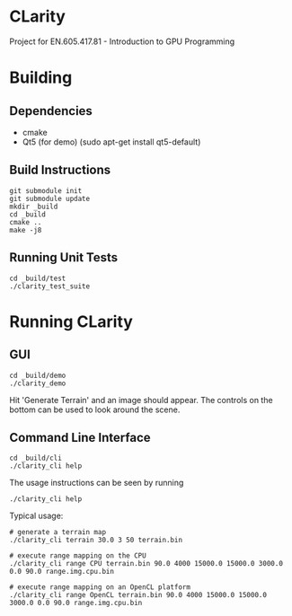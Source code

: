 # CLarity
Project for EN.605.417.81 - Introduction to GPU Programming

# Building

## Dependencies
* cmake
* Qt5 (for demo) (sudo apt-get install qt5-default)

## Build Instructions
```
git submodule init
git submodule update
mkdir _build
cd _build
cmake ..
make -j8
``` 

## Running Unit Tests
```
cd _build/test
./clarity_test_suite
```

# Running CLarity

## GUI
```
cd _build/demo
./clarity_demo
```
Hit 'Generate Terrain' and an image should appear.
The controls on the bottom can be used to look around the scene.

## Command Line Interface
```
cd _build/cli
./clarity_cli help
```
The usage instructions can be seen by running 
```
./clarity_cli help
```

Typical usage:
```
# generate a terrain map
./clarity_cli terrain 30.0 3 50 terrain.bin

# execute range mapping on the CPU
./clarity_cli range CPU terrain.bin 90.0 4000 15000.0 15000.0 3000.0 0.0 90.0 range.img.cpu.bin

# execute range mapping on an OpenCL platform
./clarity_cli range OpenCL terrain.bin 90.0 4000 15000.0 15000.0 3000.0 0.0 90.0 range.img.cpu.bin
```

